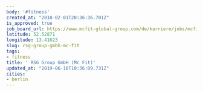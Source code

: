 ```yaml
---
body: '#fitness'
created_at: "2018-02-01T20:36:36.701Z"
is_approved: true
job_board_url: https://www.mcfit-global-group.com/de/karriere/jobs/mcfit/
latitude: 52.52871
longitude: 13.41623
slug: rsg-group-gmbh-mc-fit
tags:
- fitness
title: ' RSG Group GmbH (Mc Fit)'
updated_at: "2019-06-16T10:36:09.731Z"
cities:
- berlin
---
```

